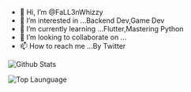 - 👋 Hi, I’m @FaLL3nWhizzy
- 👀 I’m interested in ...Backend Dev,Game Dev
- 🌱 I’m currently learning ...Flutter,Mastering Python
- 💞️ I’m looking to collaborate on ...
- 📫 How to reach me ...By Twitter

<!---
FaLL3nWhizzy/FaLL3nWhizzy is a ✨ special ✨ repository because its `README.md` (this file) appears on your GitHub profile.
You can click the Preview link to take a look at your changes.
--->


![Github Stats](https://github-readme-stats.vercel.app/api?username=FaLL3nWhizzy&count_private=true&show_icons=true&theme=radical)

![Top Launguage](https://github-readme-stats.vercel.app/api/top-langs/?username=FaLL3nWhizzy&show_icons=true&theme=radical)
